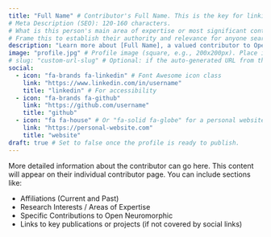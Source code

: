 ```yaml
---
title: "Full Name" # Contributor's Full Name. This is the key for linking content, ensure it's exact.
# Meta Description (SEO): 120-160 characters.
# What is this person's main area of expertise or most significant contribution to the neuromorphic field?
# Frame this to establish their authority and relevance for anyone searching for them.
description: "Learn more about [Full Name], a valued contributor to Open Neuromorphic, focusing on [area of expertise/contribution such as 'SNN research' or 'open-source tools']."
image: "profile.jpg" # Profile image (square, e.g., 200x200px). Place in this contributor's folder. Essential for visual identity.
# slug: "custom-url-slug" # Optional: if the auto-generated URL from the title is not ideal.
social:
  - icon: "fa-brands fa-linkedin" # Font Awesome icon class
    link: "https://www.linkedin.com/in/username"
    title: "linkedin" # For accessibility
  - icon: "fa-brands fa-github"
    link: "https://github.com/username"
    title: "github"
  - icon: "fa fa-house" # Or "fa-solid fa-globe" for a personal website/portfolio
    link: "https://personal-website.com"
    title: "website"
draft: true # Set to false once the profile is ready to publish.
---
```


More detailed information about the contributor can go here.
This content will appear on their individual contributor page.
You can include sections like:
- Affiliations (Current and Past)
- Research Interests / Areas of Expertise
- Specific Contributions to Open Neuromorphic
- Links to key publications or projects (if not covered by social links)